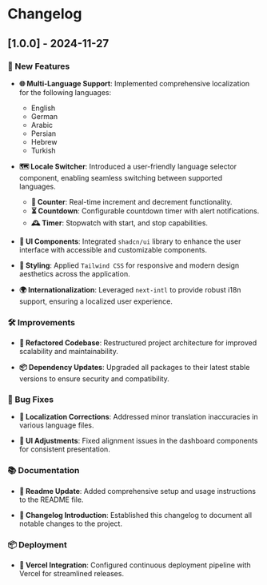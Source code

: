 # Changelog

## [1.0.0] - 2024-11-27

### 🚀 New Features

- **🌐 Multi-Language Support**: Implemented comprehensive localization for the following languages:

  - English
  - German
  - Arabic
  - Persian
  - Hebrew
  - Turkish

- **🗺️ Locale Switcher**: Introduced a user-friendly language selector component, enabling seamless switching between supported languages.

  - **🔢 Counter**: Real-time increment and decrement functionality.
  - **⏳ Countdown**: Configurable countdown timer with alert notifications.
  - **🕰️ Timer**: Stopwatch with start, and stop capabilities.

- **🧩 UI Components**: Integrated `shadcn/ui` library to enhance the user interface with accessible and customizable components.

- **🎨 Styling**: Applied `Tailwind CSS` for responsive and modern design aesthetics across the application.

- **🌍 Internationalization**: Leveraged `next-intl` to provide robust i18n support, ensuring a localized user experience.

### 🛠️ Improvements

- **🔄 Refactored Codebase**: Restructured project architecture for improved scalability and maintainability.

- **📦 Dependency Updates**: Upgraded all packages to their latest stable versions to ensure security and compatibility.

### 🐛 Bug Fixes

- **📝 Localization Corrections**: Addressed minor translation inaccuracies in various language files.

- **🔧 UI Adjustments**: Fixed alignment issues in the dashboard components for consistent presentation.

### 📚 Documentation

- **📝 Readme Update**: Added comprehensive setup and usage instructions to the README file.

- **📖 Changelog Introduction**: Established this changelog to document all notable changes to the project.

### 📦 Deployment

- **🚀 Vercel Integration**: Configured continuous deployment pipeline with Vercel for streamlined releases.
